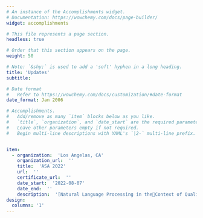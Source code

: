 ```yaml
---
# An instance of the Accomplishments widget.
# Documentation: https://wowchemy.com/docs/page-builder/
widget: accomplishments

# This file represents a page section.
headless: true

# Order that this section appears on the page.
weight: 50

# Note: `&shy;` is used to add a 'soft' hyphen in a long heading.
title: 'Updates'
subtitle:

# Date format
#   Refer to https://wowchemy.com/docs/customization/#date-format
date_format: Jan 2006

# Accomplishments.
#   Add/remove as many `item` blocks below as you like.
#   `title`, `organization`, and `date_start` are the required parameters.
#   Leave other parameters empty if not required.
#   Begin multi-line descriptions with YAML's `|2-` multi-line prefix.


item:
  - organization:  'Los Angelas, CA'
    organization_url:  ''
    title:  'ASA 2022'
    url:  ''
    certificate_url:  ''
    date_start:  '2022-08-07'
    date_end:  ''
    description:  '[Natural Language Processing in theContext of Qualitative Research](/posts/ASA_2022_CHOI.pdf)'
design:
  columns: '1'
---
```


